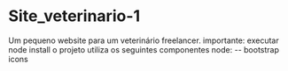 # Site_veterinario-1

Um pequeno website para um veterinário freelancer.
importante:
executar node install
o projeto utiliza os seguintes componentes node:
  -- bootstrap icons
